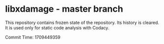# libxdamage - master branch

This repository contains frozen state of the repository.
Its history is cleared. It is used only for static code
analysis with Codacy.

Commit Time: 1709449359